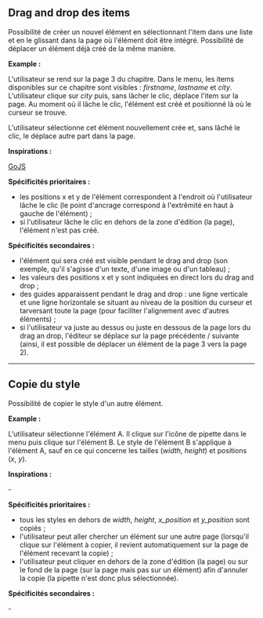## Drag and drop des items

Possibilité de créer un nouvel élément en sélectionnant l'item dans une liste et en le glissant dans la page où l'élément doit être intégré. Possibilité de déplacer un élément déjà créé de la même manière.

**Example :**

L'utilisateur se rend sur la page 3 du chapitre. Dans le menu, les items disponibles sur ce chapitre sont visibles : *firstname*, *lastname* et *city*. L'utilisateur clique sur *city* puis, sans lâcher le clic, déplace l'item sur la page. Au moment où il lâche le clic, l'élément est créé et positionné là où le curseur se trouve.

L'utilisateur sélectionne cet élément nouvellement crée et, sans lâché le clic, le déplace autre part dans la page.

**Inspirations :**

[GoJS](https://gojs.net/latest/samples/htmlDragDrop.html)

**Spécificités prioritaires :**

* les positions x et y de l'élément correspondent à l'endroit où l'utilisateur lâche le clic (le point d'ancrage correspond à l'extrêmité en haut à gauche de l'élément) ;
* si l'utilisateur lâche le clic en dehors de la zone d'édition (la page), l'élément n'est pas créé.

**Spécificités secondaires :**

* l'élément qui sera créé est visible pendant le drag and drop (son exemple, qu'il s'agisse d'un texte, d'une image ou d'un tableau) ;
* les valeurs des positions x et y sont indiquées en direct lors du drag and drop ;
* des guides apparaissent pendant le drag and drop : une ligne verticale et une ligne horizontale se situant au niveau de la position du curseur et tarversant toute la page (pour faciliter l'alignement avec d'autres éléments) ;
* si l'utilisateur va juste au dessus ou juste en dessous de la page lors du drag an drop, l'éditeur se déplace sur la page précédente / suivante (ainsi, il est possible de déplacer un élément de la page 3 vers la page 2).

---

## Copie du style

Possibilité de copier le style d'un autre élément.

**Example :**

L'utilisateur sélectionne l'élément A. Il clique sur l'icône de pipette dans le menu puis clique sur l'élément B. Le style de l'élément B s'applique à l'élément A, sauf en ce qui concerne les tailles (*width*, *height*) et positions (*x*, *y*).

**Inspirations :**

\-

**Spécificités prioritaires :**

* tous les styles en dehors de *width*, *height*, *x_position* et *y_position* sont copiés ;
* l'utilisateur peut aller chercher un élément sur une autre page (lorsqu'il clique sur l'élément à copier, il revient automatiquement sur la page de l'élément recevant la copie) ;
* l'utilisateur peut cliquer en dehors de la zone d'édition (la page) ou sur le fond de la page (sur la page mais pas sur un élément) afin d'annuler la copie (la pipette n'est donc plus sélectionnée).

**Spécificités secondaires :**

\-
